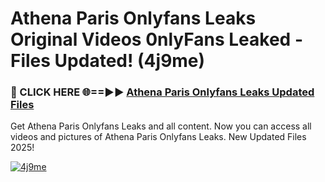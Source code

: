 # Athena Paris Onlyfans Leaks Original Videos 0nlyFans Leaked - Files Updated! (4j9me)

<h3>🔴 CLICK HERE 🌐==►► <a href="https://tinyurl.com/4seja8ks" rel="nofollow">Athena Paris Onlyfans Leaks Updated Files</a></h3>

Get Athena Paris Onlyfans Leaks and all content. Now you can access all videos and pictures of Athena Paris Onlyfans Leaks. New Updated Files 2025!

[![4j9me](https://i.imgur.com/EWjZXRe.gif)](https://tinyurl.com/4seja8ks)
